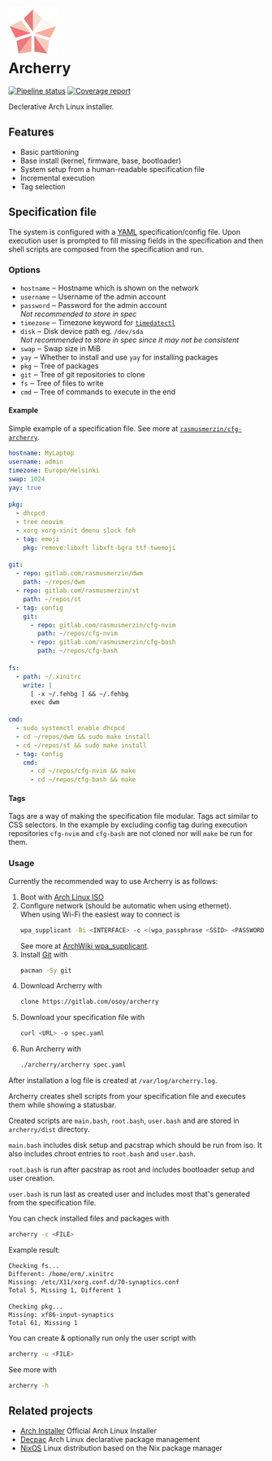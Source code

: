 <h1>
  <img src="./logo.svg" />
  <br />
  Archerry
</h1>

[![Pipeline status](https://gitlab.com/osoy/archerry/badges/main/pipeline.svg)](https://gitlab.com/osoy/archerry/-/commits/main)
[![Coverage report](https://gitlab.com/osoy/archerry/badges/main/coverage.svg)](https://gitlab.com/osoy/archerry/-/commits/main)

Declerative Arch Linux installer.

## Features

- Basic partitioning
- Base install (kernel, firmware, base, bootloader)
- System setup from a human-readable specification file
- Incremental execution
- Tag selection

## Specification file

The system is configured with a [YAML](https://yaml.org) specification/config
file. Upon execution user is prompted to fill missing fields in the
specification and then shell scripts are composed from the specification and
run.

### Options

- `hostname` ‒ Hostname which is shown on the network
- `username` ‒ Username of the admin account
- `password` ‒ Password for the admin account  
  _Not recommended to store in spec_
- `timezone` ‒ Timezone keyword for
  [`timedatectl`](https://man.archlinux.org/man/timedatectl.1)
- `disk` ‒ Disk device path eg. `/dev/sda`  
  _Not recommended to store in spec since it may not be consistent_
- `swap` ‒ Swap size in MiB
- `yay` ‒ Whether to install and use `yay` for installing packages
- `pkg` ‒ Tree of packages
- `git` ‒ Tree of git repositories to clone
- `fs` ‒ Tree of files to write
- `cmd` ‒ Tree of commands to execute in the end

#### Example

Simple example of a specification file. See more at
[`rasmusmerzin/cfg-archerry`](https://gitlab.com/rasmusmerzin/cfg-archerry).

```yaml
hostname: MyLaptop
username: admin
timezone: Europe/Helsinki
swap: 1024
yay: true

pkg:
  - dhcpcd
  - tree neovim
  - xorg xorg-xinit dmenu slock feh
  - tag: emoji
    pkg: remove:libxft libxft-bgra ttf-twemoji

git:
  - repo: gitlab.com/rasmusmerzin/dwm
    path: ~/repos/dwm
  - repo: gitlab.com/rasmusmerzin/st
    path: ~/repos/st
  - tag: config
    git:
      - repo: gitlab.com/rasmusmerzin/cfg-nvim
        path: ~/repos/cfg-nvim
      - repo: gitlab.com/rasmusmerzin/cfg-bash
        path: ~/repos/cfg-bash

fs:
  - path: ~/.xinitrc
    write: |
      [ -x ~/.fehbg ] && ~/.fehbg
      exec dwm

cmd:
  - sudo systemctl enable dhcpcd
  - cd ~/repos/dwm && sudo make install
  - cd ~/repos/st && sudo make install
  - tag: config
    cmd:
      - cd ~/repos/cfg-nvim && make
      - cd ~/repos/cfg-bash && make
```

#### Tags

Tags are a way of making the specification file modular. Tags act similar to
CSS selectors. In the example by excluding config tag during execution
repositories `cfg-nvim` and `cfg-bash` are not cloned nor will `make` be run
for them.

### Usage

Currently the recommended way to use Archerry is as follows:

1. Boot with [Arch Linux ISO](https://archlinux.org/download)
2. Configure network (should be automatic when using ethernet).  
   When using Wi-Fi the easiest way to connect is
   ```bash
   wpa_supplicant -Bi <INTERFACE> -c <(wpa_passphrase <SSID> <PASSWORD>)
   ```
   See more at
   [ArchWiki wpa_supplicant](https://wiki.archlinux.org/title/Wpa_supplicant#Connecting_with_wpa_passphrase).
3. Install [Git](https://git-scm.com) with
   ```bash
   pacman -Sy git
   ```
4. Download Archerry with
   ```bash
   clone https://gitlab.com/osoy/archerry
   ```
5. Download your specification file with
   ```bash
   curl <URL> -o spec.yaml
   ```
6. Run Archerry with
   ```bash
   ./archerry/archerry spec.yaml
   ```

After installation a log file is created at `/var/log/archerry.log`.

Archerry creates shell scripts from your specification file and executes them
while showing a statusbar.

Created scripts are `main.bash`, `root.bash`, `user.bash` and are stored in
`archerry/dist` directory.

`main.bash` includes disk setup and pacstrap which should be run from iso. It
also includes chroot entries to `root.bash` and `user.bash`.

`root.bash` is run after pacstrap as root and includes bootloader setup and
user creation.

`user.bash` is run last as created user and includes most that's generated from
the specification file.

You can check installed files and packages with

```bash
archerry -c <FILE>
```

Example result:

```
Checking fs...
Different: /home/erm/.xinitrc
Missing: /etc/X11/xorg.conf.d/70-synaptics.conf
Total 5, Missing 1, Different 1

Checking pkg...
Missing: xf86-input-synaptics
Total 61, Missing 1
```

You can create & optionally run only the user script with

```bash
archerry -u <FILE>
```

See more with

```bash
archerry -h
```

## Related projects

- [Arch Installer](https://github.com/archlinux/archinstall)
  Official Arch Linux Installer
- [Decpac](https://github.com/rendaw/decpac)
  Arch Linux declarative package management
- [NixOS](https://nixos.org)
  Linux distribution based on the Nix package manager
